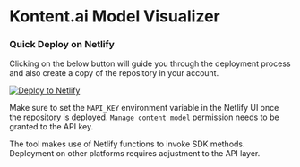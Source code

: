 # Kontent.ai Model Visualizer

### Quick Deploy on Netlify

Clicking on the below button will guide you through the deployment process and also create a copy of the repository in your account.

[![Deploy to Netlify](https://www.netlify.com/img/deploy/button.svg)](https://app.netlify.com/start/deploy?repository=https://github.com/kontent-ai/model-visualizer#NODE_VERSION=20&AWS_LAMBDA_JS_RUNTIME=nodejs20.x)

Make sure to set the `MAPI_KEY` environment variable in the Netlify UI once the repository is deployed. `Manage content model` permission needs to be granted to the API key.

The tool makes use of Netlify functions to invoke SDK methods. Deployment on other platforms requires adjustment to the API layer.